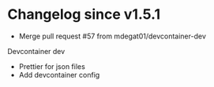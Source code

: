 # Changelog since v1.5.1
- Merge pull request #57 from mdegat01/devcontainer-dev

Devcontainer dev 
- Prettier for json files 
- Add devcontainer config 
